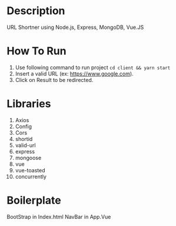 # Description

URL Shortner using Node.js, Express, MongoDB, Vue.JS

# How To Run

1. Use following command to run project `cd client && yarn start`
2. Insert a valid URL (ex: https://www.google.com).
3. Click on Result to be redirected.

# Libraries
1. Axios
2. Config
3. Cors
4. shortid
5. valid-url
6. express
7. mongoose
8. vue
9. vue-toasted
10. concurrently
# Boilerplate
BootStrap in Index.html
NavBar in App.Vue


